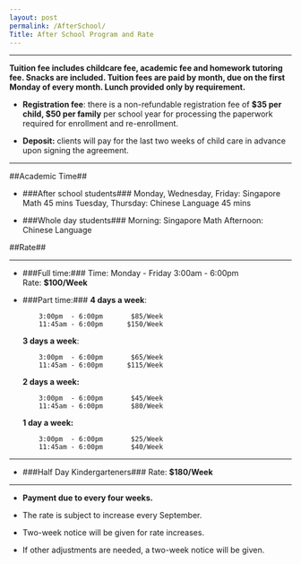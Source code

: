 ```yaml
---
layout: post
permalink: /AfterSchool/
Title: After School Program and Rate
---
```


----------

**Tuition fee includes childcare fee, academic fee and homework tutoring fee. Snacks are included. Tuition fees are paid by month, due on the first Monday of every month.  Lunch provided only by requirement.**
 

-  **Registration fee**: there is a non-refundable registration fee of **$35 per child, $50 per family** per school year for processing the paperwork required for enrollment and re-enrollment.

-  **Deposit:**  clients will pay for the last two weeks of child care in advance upon signing the agreement. 


----------

##Academic Time##

- ###After school students###
        Monday, Wednesday, Friday:   Singapore Math     45 mins
        Tuesday, Thursday:           Chinese Language   45 mins

- ###Whole day students###
        Morning:             Singapore Math
        Afternoon:           Chinese Language




##Rate##

----------

- ###Full time:###
    Time:  Monday - Friday   3:00am - 6:00pm         
    Rate:  **$100/Week**
   

- ###Part time:###
    **4 days a week**: 

          3:00pm  - 6:00pm       $85/Week
          11:45am - 6:00pm      $150/Week

    **3 days a week**: 

          3:00pm  - 6:00pm       $65/Week
          11:45am - 6:00pm      $115/Week

    **2 days a week:**

          3:00pm  - 6:00pm       $45/Week
          11:45am - 6:00pm       $80/Week

    **1 day a week:**

          3:00pm  - 6:00pm       $25/Week
          11:45am - 6:00pm       $40/Week



----------

- ###Half Day Kindergarteners###
    Rate:  **$180/Week**


----------
- **Payment due to every four weeks.** 

- The rate is subject to increase every September.  

- Two-week notice will be given for rate increases.

- If other adjustments are needed, a two-week notice will be given.   

